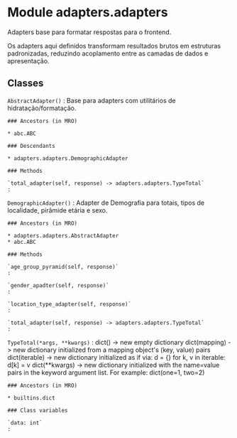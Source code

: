Module adapters.adapters
========================
Adapters base para formatar respostas para o frontend.

Os adapters aqui definidos transformam resultados brutos em estruturas
padronizadas, reduzindo acoplamento entre as camadas de dados e apresentação.

Classes
-------

`AbstractAdapter()`
:   Base para adapters com utilitários de hidratação/formatação.

    ### Ancestors (in MRO)

    * abc.ABC

    ### Descendants

    * adapters.adapters.DemographicAdapter

    ### Methods

    `total_adapter(self, response) ‑> adapters.adapters.TypeTotal`
    :

`DemographicAdapter()`
:   Adapter de Demografia para totais, tipos de localidade, pirâmide etária e sexo.

    ### Ancestors (in MRO)

    * adapters.adapters.AbstractAdapter
    * abc.ABC

    ### Methods

    `age_group_pyramid(self, response)`
    :

    `gender_apadter(self, response)`
    :

    `location_type_adapter(self, response)`
    :

    `total_adapter(self, response) ‑> adapters.adapters.TypeTotal`
    :

`TypeTotal(*args, **kwargs)`
:   dict() -> new empty dictionary
    dict(mapping) -> new dictionary initialized from a mapping object's
        (key, value) pairs
    dict(iterable) -> new dictionary initialized as if via:
        d = {}
        for k, v in iterable:
            d[k] = v
    dict(**kwargs) -> new dictionary initialized with the name=value pairs
        in the keyword argument list.  For example:  dict(one=1, two=2)

    ### Ancestors (in MRO)

    * builtins.dict

    ### Class variables

    `data: int`
    :